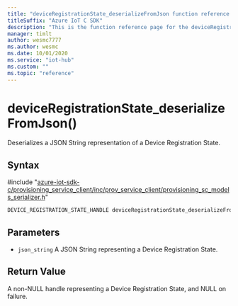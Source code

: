 ```yaml
---                             
title: "deviceRegistrationState_deserializeFromJson function reference | Microsoft Docs" 
titleSuffix: "Azure IoT C SDK"            
description: "This is the function reference page for the deviceRegistrationState_deserializeFromJson() function in the Azure IoT C SDK. This SDK is used with Azure IoT Hub and Azure IoT Hub Device Provisioning Service"            
manager: timlt                 
author: wesmc7777              
ms.author: wesmc               
ms.date: 10/01/2020                    
ms.service: "iot-hub"             
ms.custom: ""                
ms.topic: "reference"        
---                            
```


# deviceRegistrationState_deserializeFromJson()

Deserializes a JSON String representation of a Device Registration State.

## Syntax

\#include "[azure-iot-sdk-c/provisioning_service_client/inc/prov_service_client/provisioning_sc_models_serializer.h](../provisioning-sc-models-serializer-h.md)"  
```C
DEVICE_REGISTRATION_STATE_HANDLE deviceRegistrationState_deserializeFromJson(const char *  json_string);
```

## Parameters
* `json_string` A JSON String representing a Device Registration State.

## Return Value
A non-NULL handle representing a Device Registration State, and NULL on failure.

